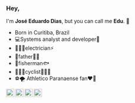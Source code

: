 ### Hey,
I'm **José Eduardo Dias**, but you can call me **Edu**.  👋


- Born in Curitiba, Brazil
- 💻Systems analyst and developer📱
- 👷🏾‍♂‍electrician⚡
- 💙father👶🏻
- 🎣fisherman🐟
- 🚴🏽‍♂‍cyclist🚴🏽‍♂‍
- ⚽🌪️ Athletico Paranaense fan❤️🖤

<a target="_blank" href="https://api.whatsapp.com/send?phone=5541984398484">
  <img align="left" alt="Whatsapp" width="22px" src="https://cdn.jsdelivr.net/npm/simple-icons@v3/icons/whatsapp.svg" />
</a>
<a target="_blank" href="https://www.instagram.com/eduardo_s_dias/">
  <img align="left" alt="Instagram" width="22px" src="https://cdn.jsdelivr.net/npm/simple-icons@v3/icons/instagram.svg" />
</a>
<a target="_blank" href="mailto:j.eduardodias@outlook.com">
  <img align="left" alt="Gmail" width="22px" src="https://cdn.jsdelivr.net/npm/simple-icons@v3/icons/gmail.svg" />
</a>
<a target="_blank" href="https://fb.com/Eduardo.S.Dias">
  <img align="left" alt="Facebook" width="22px" src="https://cdn.jsdelivr.net/npm/simple-icons@v3/icons/facebook.svg" />
</a>
